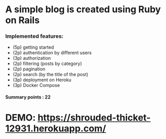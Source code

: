 # A simple blog is created using Ruby on Rails

### Implemented features:
- (5p) getting started
- (2p) authentication by different users
- (3p) authorization
- (2p) filtering (posts by category)  
- (2p) pagination
- (2p) search (by the title of the post) 
- (3p) deployment on Heroku
- (3p) Docker Compose
#### Summary points : 22
# DEMO: https://shrouded-thicket-12931.herokuapp.com/
